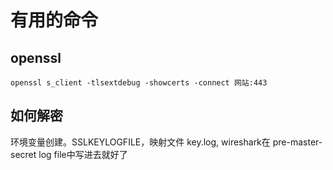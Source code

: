 # 有用的命令
## openssl
```shell
openssl s_client -tlsextdebug -showcerts -connect 网站:443
```

## 如何解密
环境变量创建。SSLKEYLOGFILE，映射文件 key.log, wireshark在 pre-master-secret log file中写进去就好了